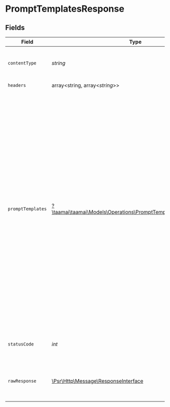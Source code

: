 # PromptTemplatesResponse


## Fields

| Field                                                                                                                                                                                                                                                                                                                                                                                                                                                                                                                                                                                                                | Type                                                                                                                                                                                                                                                                                                                                                                                                                                                                                                                                                                                                                 | Required                                                                                                                                                                                                                                                                                                                                                                                                                                                                                                                                                                                                             | Description                                                                                                                                                                                                                                                                                                                                                                                                                                                                                                                                                                                                          | Example                                                                                                                                                                                                                                                                                                                                                                                                                                                                                                                                                                                                              |
| -------------------------------------------------------------------------------------------------------------------------------------------------------------------------------------------------------------------------------------------------------------------------------------------------------------------------------------------------------------------------------------------------------------------------------------------------------------------------------------------------------------------------------------------------------------------------------------------------------------------- | -------------------------------------------------------------------------------------------------------------------------------------------------------------------------------------------------------------------------------------------------------------------------------------------------------------------------------------------------------------------------------------------------------------------------------------------------------------------------------------------------------------------------------------------------------------------------------------------------------------------- | -------------------------------------------------------------------------------------------------------------------------------------------------------------------------------------------------------------------------------------------------------------------------------------------------------------------------------------------------------------------------------------------------------------------------------------------------------------------------------------------------------------------------------------------------------------------------------------------------------------------- | -------------------------------------------------------------------------------------------------------------------------------------------------------------------------------------------------------------------------------------------------------------------------------------------------------------------------------------------------------------------------------------------------------------------------------------------------------------------------------------------------------------------------------------------------------------------------------------------------------------------- | -------------------------------------------------------------------------------------------------------------------------------------------------------------------------------------------------------------------------------------------------------------------------------------------------------------------------------------------------------------------------------------------------------------------------------------------------------------------------------------------------------------------------------------------------------------------------------------------------------------------- |
| `contentType`                                                                                                                                                                                                                                                                                                                                                                                                                                                                                                                                                                                                        | *string*                                                                                                                                                                                                                                                                                                                                                                                                                                                                                                                                                                                                             | :heavy_check_mark:                                                                                                                                                                                                                                                                                                                                                                                                                                                                                                                                                                                                   | HTTP response content type for this operation                                                                                                                                                                                                                                                                                                                                                                                                                                                                                                                                                                        |                                                                                                                                                                                                                                                                                                                                                                                                                                                                                                                                                                                                                      |
| `headers`                                                                                                                                                                                                                                                                                                                                                                                                                                                                                                                                                                                                            | array<string, array<*string*>>                                                                                                                                                                                                                                                                                                                                                                                                                                                                                                                                                                                       | :heavy_check_mark:                                                                                                                                                                                                                                                                                                                                                                                                                                                                                                                                                                                                   | N/A                                                                                                                                                                                                                                                                                                                                                                                                                                                                                                                                                                                                                  |                                                                                                                                                                                                                                                                                                                                                                                                                                                                                                                                                                                                                      |
| `promptTemplates`                                                                                                                                                                                                                                                                                                                                                                                                                                                                                                                                                                                                    | [?\taamai\taamai\Models\Operations\PromptTemplatesPromptTemplates](../../Models/Operations/PromptTemplatesPromptTemplates.md)                                                                                                                                                                                                                                                                                                                                                                                                                                                                                        | :heavy_minus_sign:                                                                                                                                                                                                                                                                                                                                                                                                                                                                                                                                                                                                   | OK                                                                                                                                                                                                                                                                                                                                                                                                                                                                                                                                                                                                                   | {<br/>"status": "success",<br/>"message": "Data Fateched Successfully",<br/>"data": [<br/>{<br/>"id": 3,<br/>"user_id": 1,<br/>"name": "Sobi Rajpoot",<br/>"icon": "\u003ci class=\"fa-solid fa-search-minus blog-icon\"\u003e\u003c/i\u003e",<br/>"image": null,<br/>"description": "tone of voice generator",<br/>"template_code": "DAQGY",<br/>"lang": "en-US",<br/>"status": 1,<br/>"professional": 0,<br/>"new": 0,<br/>"public": 0,<br/>"edit": 0,<br/>"group": "public",<br/>"slug": "custom-template",<br/>"type": "custom",<br/>"prompt": null,<br/>"tone": 0,<br/>"fields": [],<br/>"package": "all",<br/>"created_at": "2023-07-24T13:04:48Z",<br/>"updated_at": "2023-07-24T13:04:48Z",<br/>"deleted_at": null<br/>}<br/>]<br/>} |
| `statusCode`                                                                                                                                                                                                                                                                                                                                                                                                                                                                                                                                                                                                         | *int*                                                                                                                                                                                                                                                                                                                                                                                                                                                                                                                                                                                                                | :heavy_check_mark:                                                                                                                                                                                                                                                                                                                                                                                                                                                                                                                                                                                                   | HTTP response status code for this operation                                                                                                                                                                                                                                                                                                                                                                                                                                                                                                                                                                         |                                                                                                                                                                                                                                                                                                                                                                                                                                                                                                                                                                                                                      |
| `rawResponse`                                                                                                                                                                                                                                                                                                                                                                                                                                                                                                                                                                                                        | [\Psr\Http\Message\ResponseInterface](https://www.php-fig.org/psr/psr-7/#33-psrhttpmessageresponseinterface)                                                                                                                                                                                                                                                                                                                                                                                                                                                                                                         | :heavy_check_mark:                                                                                                                                                                                                                                                                                                                                                                                                                                                                                                                                                                                                   | Raw HTTP response; suitable for custom response parsing                                                                                                                                                                                                                                                                                                                                                                                                                                                                                                                                                              |                                                                                                                                                                                                                                                                                                                                                                                                                                                                                                                                                                                                                      |